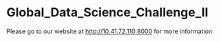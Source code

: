 # Global_Data_Science_Challenge_II

Please go to our website at http://10.41.72.110:8000 for more information.

